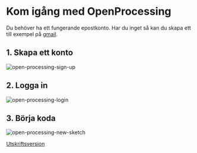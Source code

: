 # Kom igång med OpenProcessing

Du behöver ha ett fungerande epostkonto. Har du inget så kan du skapa ett till exempel på [gmail](htts://gmail.com).

## 1. Skapa ett konto

![open-processing-sign-up](https://cloud.githubusercontent.com/assets/4598641/17587852/2b70975a-5fcb-11e6-9c72-70bdd12722f4.png)

## 2. Logga in
![open-processing-login](https://cloud.githubusercontent.com/assets/4598641/17587844/23ad75e2-5fcb-11e6-8a04-9e3e7c0c69f5.png)

## 3. Börja koda
![open-processing-new-sketch](https://cloud.githubusercontent.com/assets/4598641/17587857/2fb9aedc-5fcb-11e6-8756-5493ee14f6f1.png)

[Utskriftsversion](https://gitprint.com/coderdojolund/Processing/edit/master/OpenProcessing.md)
